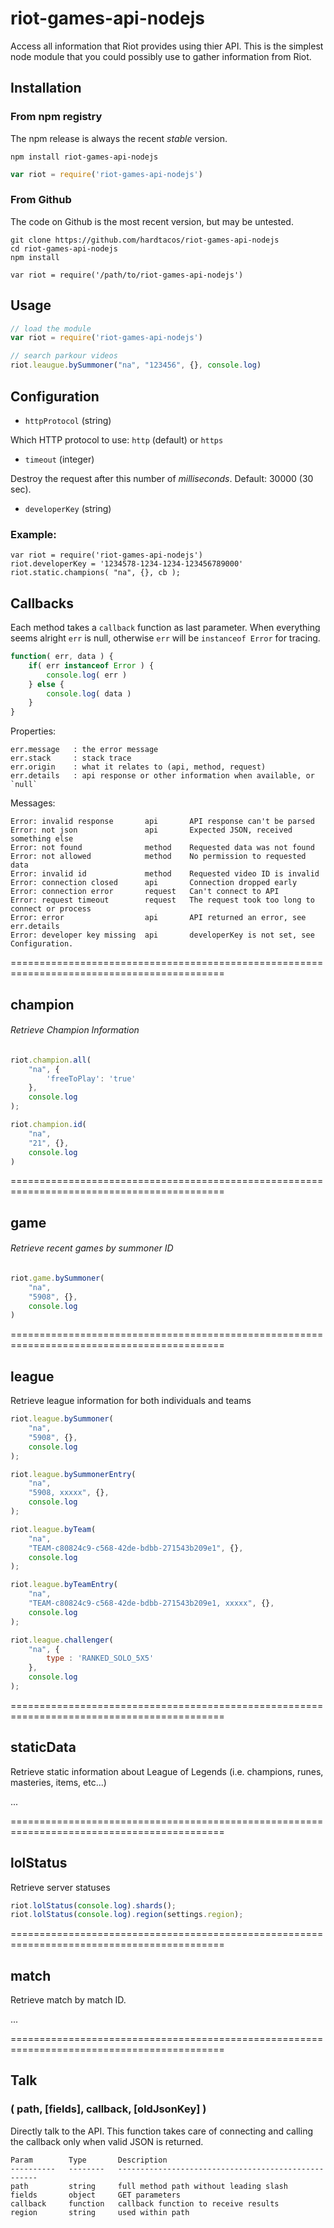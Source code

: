 riot-games-api-nodejs
==============

Access all information that Riot provides using thier API. This is the simplest
node module that you could possibly use to gather information from Riot.

Installation
------------

### From npm registry

The npm release is always the recent *stable* version.

```
npm install riot-games-api-nodejs
```

```js
var riot = require('riot-games-api-nodejs')
```

### From Github

The code on Github is the most recent version, but may be untested.

````
git clone https://github.com/hardtacos/riot-games-api-nodejs
cd riot-games-api-nodejs
npm install

var riot = require('/path/to/riot-games-api-nodejs')
````

Usage
-----

```js
// load the module
var riot = require('riot-games-api-nodejs')

// search parkour videos
riot.leaugue.bySummoner("na", "123456", {}, console.log)
```

Configuration
-------------

* `httpProtocol` (string)

Which HTTP protocol to use: `http` (default) or `https`

* `timeout` (integer)

Destroy the request after this number of *milliseconds*. Default: 30000 (30 sec).

* `developerKey` (string)


### Example:

```
var riot = require('riot-games-api-nodejs')
riot.developerKey = '1234578-1234-1234-123456789000'
riot.static.champions( "na", {}, cb );
```


Callbacks
---------

Each method takes a `callback` function as last parameter. When everything seems alright `err` 
is null, otherwise `err` will be `instanceof Error` for tracing.

```js
function( err, data ) {
	if( err instanceof Error ) {
		console.log( err )
	} else {
		console.log( data )
	}
}
```

Properties:

	err.message   : the error message
	err.stack     : stack trace
	err.origin    : what it relates to (api, method, request)
	err.details   : api response or other information when available, or `null`

Messages:

	Error: invalid response       api       API response can't be parsed
	Error: not json               api       Expected JSON, received something else
	Error: not found              method    Requested data was not found
	Error: not allowed            method    No permission to requested data
	Error: invalid id             method    Requested video ID is invalid
	Error: connection closed      api       Connection dropped early
	Error: connection error       request   Can't connect to API
	Error: request timeout        request   The request took too long to connect or process
	Error: error                  api       API returned an error, see err.details
	Error: developer key missing  api       developerKey is not set, see Configuration.


===========================================================================================

champion
--------
###### Retrieve Champion Information

```js
riot.champion.all(
    "na", {
        'freeToPlay': 'true'
    },
    console.log
);

riot.champion.id(
    "na",
    "21", {},
    console.log
)
```

===========================================================================================


game
----
###### Retrieve recent games by summoner ID

```js
riot.game.bySummoner(
    "na",
    "5908", {},
    console.log
)
```

===========================================================================================


league
----

Retrieve league information for both individuals and teams

```js
riot.league.bySummoner(
    "na",
    "5908", {},
    console.log
);

riot.league.bySummonerEntry(
    "na",
    "5908, xxxxx", {},
    console.log
);

riot.league.byTeam(
    "na",
    "TEAM-c80824c9-c568-42de-bdbb-271543b209e1", {},
    console.log
);

riot.league.byTeamEntry(
    "na",
    "TEAM-c80824c9-c568-42de-bdbb-271543b209e1, xxxxx", {},
    console.log
);

riot.league.challenger(
    "na", {
    	type : 'RANKED_SOLO_5X5'
    },
    console.log
);
```

===========================================================================================


staticData
----

Retrieve static information about League of Legends (i.e. champions, runes, masteries, items, etc...)



...

===========================================================================================


lolStatus
----

Retrieve server statuses

```js
riot.lolStatus(console.log).shards();
riot.lolStatus(console.log).region(settings.region);
```

===========================================================================================


match
----

Retrieve match by match ID.

...


===========================================================================================


Talk
----
### ( path, [fields], callback, [oldJsonKey] )

Directly talk to the API. This function takes care of connecting and calling the callback only when valid JSON is returned.


	Param        Type       Description
	----------   --------   ----------------------------------------------------
	path         string     full method path without leading slash
	fields       object     GET parameters
	callback     function   callback function to receive results
	region       string     used within path